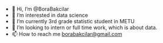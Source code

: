 - 👋 Hi, I’m @BoraBakcilar
- 👀 I’m interested in data science 
- 🌱 I’m currently 3rd grade statistic student in METU
- 💞️ I’m looking to intern or full time work, which is about data.
- 📫 How to reach me borabakcilar@gmail.com

<!---
BoraBakcilar/BoraBakcilar is a ✨ special ✨ repository because its `README.md` (this file) appears on your GitHub profile.
You can click the Preview link to take a look at your changes.
--->
